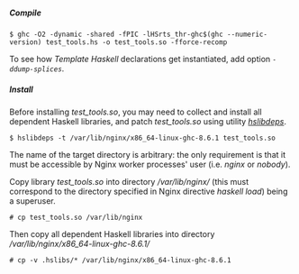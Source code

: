 ##### Compile

```ShellSession
$ ghc -O2 -dynamic -shared -fPIC -lHSrts_thr-ghc$(ghc --numeric-version) test_tools.hs -o test_tools.so -fforce-recomp
```

To see how *Template Haskell* declarations get instantiated, add option
*``-ddump-splices``*.

##### Install

Before installing *test_tools.so*, you may need to collect and install all
dependent Haskell libraries, and patch *test_tools.so* using utility
[*hslibdeps*](/utils/README.md).

```ShellSession
$ hslibdeps -t /var/lib/nginx/x86_64-linux-ghc-8.6.1 test_tools.so
```

The name of the target directory is arbitrary: the only requirement is that it
must be accessible by Nginx worker processes' user (i.e. *nginx* or *nobody*).

Copy library *test_tools.so* into directory */var/lib/nginx/* (this must
correspond to the directory specified in Nginx directive *haskell load*) being
a superuser.

```ShellSession
# cp test_tools.so /var/lib/nginx
```

Then copy all dependent Haskell libraries into directory
*/var/lib/nginx/x86_64-linux-ghc-8.6.1/*

```ShellSession
# cp -v .hslibs/* /var/lib/nginx/x86_64-linux-ghc-8.6.1
```

